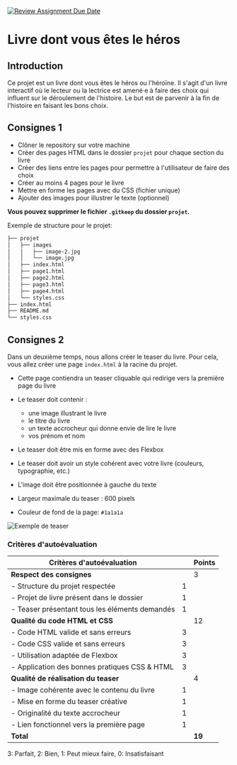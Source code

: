 [![Review Assignment Due Date](https://classroom.github.com/assets/deadline-readme-button-22041afd0340ce965d47ae6ef1cefeee28c7c493a6346c4f15d667ab976d596c.svg)](https://classroom.github.com/a/Sz3MQyL7)
# Livre dont vous êtes le héros

## Introduction

Ce projet est un livre dont vous êtes le héros ou l'héroïne. Il s'agit d'un livre interactif où le lecteur ou la lectrice est amené·e à faire des choix qui influent sur le déroulement de l'histoire. Le but est de parvenir à la fin de l'histoire en faisant les bons choix.

## Consignes 1

- Clôner le repository sur votre machine
- Créer des pages HTML dans le dossier `projet` pour chaque section du livre
- Créer des liens entre les pages pour permettre à l'utilisateur de faire des choix
- Créer au moins 4 pages pour le livre
- Mettre en forme les pages avec du CSS (fichier unique)
- Ajouter des images pour illustrer le texte (optionnel)

**Vous pouvez supprimer le fichier `.gitkeep` du dossier `projet`.**

Exemple de structure pour le projet:

```bash
├── projet
│   ├── images
│   │   ├── image-2.jpg
│   │   └── image.jpg
│   ├── index.html
│   ├── page1.html
│   ├── page2.html
│   ├── page3.html
│   ├── page4.html
│   └── styles.css
├── index.html
├── README.md
└── styles.css
```

## Consignes 2

Dans un deuxième temps, nous allons créer le teaser du livre. Pour cela, vous allez créer une page `index.html` à la racine du projet.

- Cette page contiendra un teaser cliquable qui redirige vers la première page du livre
- Le teaser doit contenir :

  - une image illustrant le livre
  - le titre du livre
  - un texte accrocheur qui donne envie de lire le livre
  - vos prénom et nom

- Le teaser doit être mis en forme avec des Flexbox
- Le teaser doit avoir un style cohérent avec votre livre (couleurs, typographie, etc.)
- L'image doit être positionnée à gauche du texte
- Largeur maximale du teaser : 600 pixels
- Couleur de fond de la page: `#1a1a1a`

![Exemple de teaser](teaser-exemple.png)

### Critères d'autoévaluation

| Critères d'autoévaluation                      |     | Points |
| ---------------------------------------------- | --- | ------ |
| **Respect des consignes**                      |     | 3      |
| - Structure du projet respectée                | 1   |        |
| - Projet de livre présent dans le dossier      | 1   |        |
| - Teaser présentant tous les éléments demandés | 1   |        |
| **Qualité du code HTML et CSS**                |     | 12     |
| - Code HTML valide et sans erreurs             | 3   |        |
| - Code CSS valide et sans erreurs              | 3   |        |
| - Utilisation adaptée de Flexbox               | 3   |        |
| - Application des bonnes pratiques CSS & HTML  | 3   |        |
| **Qualité de réalisation du teaser**           |     | 4      |
| - Image cohérente avec le contenu du livre     | 1   |        |
| - Mise en forme du teaser créative             | 1   |        |
| - Originalité du texte accrocheur              | 1   |        |
| - Lien fonctionnel vers la première page       | 1   |        |
| **Total**                                      |     | **19** |

3: Parfait, 2: Bien, 1: Peut mieux faire, 0: Insatisfaisant
